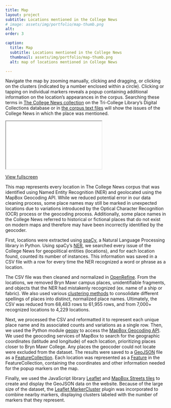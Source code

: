 ```yaml
---
title: Map
layout: project
subtitle: Locations mentioned in the College News
# image: assets/img/portfolio/map-thumb.png 
alt:
order: 3

caption:
  title: Map
  subtitle: Locations mentioned in the College News
  thumbnail: assets/img/portfolio/map-thumb.png
  alt: map of locations mentioned in College News

---
```


Navigate the map by zooming manually, clicking and dragging, or clicking on the clusters (indicated by a number enclosed within a circle). Clicking or tapping on individual markers reveals a popup containing additional information on the location’s appearances in the corpus.  Searching these terms in [The College News collection](https://digitalcollections.tricolib.brynmawr.edu/collections/bryn-mawr-college-news) on the Tri-College Library’s Digital Collections database or in [the corpus text files](https://github.com/digbmc/college-news/blob/main/data/all-cn-issues.zip) will show the issues of the College News in which the place was mentioned.  

<div class="embed-responsive embed-responsive-4by3">
<iframe class="embed-responsive-item" src= "{{ site.baseurl }}/viz/map.html" allowfullscreen></iframe>
</div>

<a class="btn btn-primary" href="{{ site.baseurl }}/viz/map.html">View fullscreen</a>

This map represents every location in The College News corpus that was identified using Named Entity Recognition (NER) and geolocated using the MapBox Geocoding API. While we reduced potential error in our data cleaning process, some place names may still be marked in unexpected locations due to variations introduced by the Optical Character Recognition (OCR) process or the geocoding process. Additionally, some place names in the College News referred to historical or fictional places that do not exist on modern maps and therefore may have been incorrectly identified by the geocoder. 

First, locations were extracted using [spaCy](https://spacy.io/usage/spacy-101), a Natural Language Processing library in Python. Using spaCy’s [NER](https://spacy.io/usage/linguistic-features#named-entities), we searched every issue of the College News for geopolitical entities (locations), and for each location found, counted its number of instances. This information was saved in a CSV file with a row for every time the NER recognized a word or phrase as a location.  

The CSV file was then cleaned and normalized in [OpenRefine](https://docs.openrefine.org/). From the locations, we removed Bryn Mawr campus places, unidentifiable fragments, and objects that the NER had mistakenly recognized (ex. name of a ship or fabric). We also used various [clustering methods](https://docs.openrefine.org/manual/cellediting#cluster-and-edit) to consolidate different spellings of places into distinct, normalized place names. Ultimately, the CSV was reduced from 68,483 rows to 61,955 rows, and from 7,000+ recognized locations to 4,229  locations. 

Next, we processed the CSV and reformatted it to represent each unique place name and its associated counts and variations as a single row. Then, we used the Python module [geopy](https://geopy.readthedocs.io/en/stable/) to access the [MapBox Geocoding API](https://docs.mapbox.com/api/search/geocoding/). We used the geocoding services of MapBox to search for the geographic coordinates (latitude and longitude) of each location, prioritizing places closer to Bryn Mawr College. Any places the geocoder could not locate were excluded from the dataset. The results were saved to a [GeoJSON](https://developer.here.com/blog/an-introduction-to-geojson) file as a [FeatureCollection](https://rdrr.io/cran/geoops/man/FeatureCollection.html). Each location was represented as a [Feature](https://rdrr.io/cran/geoops/man/Feature.html) in the FeatureCollection, containing the coordinates and other information needed for the popup markers on the map.  

Finally, we used the JavaScript library [Leaflet](https://leafletjs.com) and [MapBox Streets tiles](https://docs.mapbox.com/api/maps/static-tiles/) to create and display the GeoJSON data on the website. Because of the large size of the dataset, the [Leaflet MarkerCluster](https://leafletjs.com/2012/08/20/guest-post-markerclusterer-0-1-released.html) plugin was incorporated to combine nearby markers, displaying clusters labeled with the number of markers that they represent. 
 
